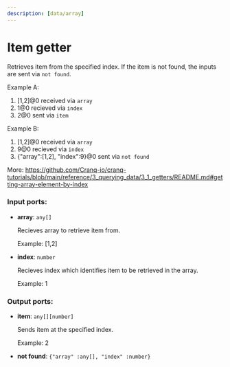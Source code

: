 ```yaml
---
description: [data/array]
---
```


# Item getter

Retrieves item from the specified index.
If the item is not found, the inputs are sent via `not found`.

Example A:
1. [1,2]@0  received via `array`
2. 1@0  recieved via `index`
3. 2@0  sent via `item`

Example B:
1. [1,2]@0  received via `array`
2. 9@0  recieved via `index`
3. {"array":[1,2], "index":9}@0  sent via `not found`

More:
https://github.com/Cranq-io/cranq-tutorials/blob/main/reference/3_querying_data/3_1_getters/README.md#getting-array-element-by-index

### Input ports:

* __array__: `any[]`

    Recieves array to retrieve item from.
    
    Example:
    [1,2]


* __index__: `number`

    Recieves index which identifies item to be retrieved in the array.
    
    Example:
    1

### Output ports:

* __item__: `any[][number]`

    Sends item at the specified index.
    
    Example:
    2


* __not found__: `{"array" :any[], "index" :number}`

